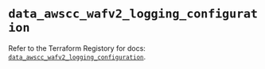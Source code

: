 # `data_awscc_wafv2_logging_configuration`

Refer to the Terraform Registory for docs: [`data_awscc_wafv2_logging_configuration`](https://registry.terraform.io/providers/hashicorp/awscc/0.70.0/docs/data-sources/wafv2_logging_configuration).
